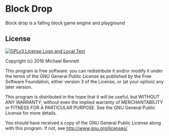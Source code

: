 # Block Drop

Block drop is a falling block game engine and playground

## License

[![GPLv3 License Logo and Local Text][licenseimage]][licensetext]

[licenseimage]: https://www.gnu.org/graphics/gplv3-127x51.png 'GPLv3 logo'
[licensetext]: ./LICENSE 'GPLv3 Full Text'

Copyright (c) 2016 Michael Bennett

This program is free software: you can redistribute it and/or modify
it under the terms of the GNU General Public License as published by
the Free Software Foundation, either version 3 of the License, or
(at your option) any later version.

This program is distributed in the hope that it will be useful,
but WITHOUT ANY WARRANTY; without even the implied warranty of
MERCHANTABILITY or FITNESS FOR A PARTICULAR PURPOSE. See the
GNU General Public License for more details.

You should have received a copy of the GNU General Public License
along with this program. If not, see <http://www.gnu.org/licenses/>.
